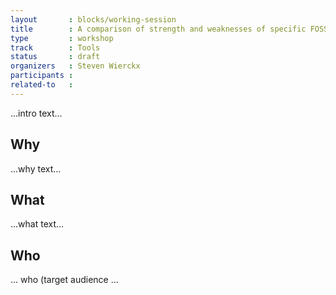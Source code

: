 ```yaml
---
layout       : blocks/working-session
title        : A comparison of strength and weaknesses of specific FOSS tools
type         : workshop
track        : Tools
status       : draft
organizers   : Steven Wierckx
participants :
related-to   :
---
```


...intro text...

## Why

...why text...

## What

...what text...

## Who

... who (target audience ...
